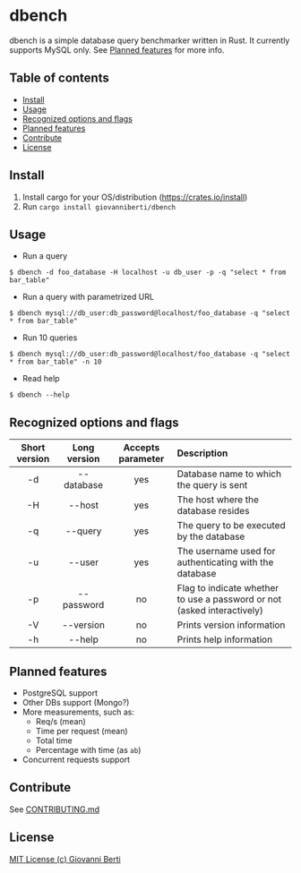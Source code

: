 # dbench
dbench is a simple database query benchmarker written in Rust.
It currently supports MySQL only. See [Planned features](#planned-features) for more info.

## Table of contents
 - [Install](#install)
 - [Usage](#usage)
 - [Recognized options and flags](#recognized-options-and-flags)
 - [Planned features](#planned-features)
 - [Contribute](#contribute)
 - [License](#license)

## Install
1. Install cargo for your OS/distribution (https://crates.io/install)
2. Run `cargo install giovanniberti/dbench`

## Usage
* Run a query 
```
$ dbench -d foo_database -H localhost -u db_user -p -q "select * from bar_table"
```


* Run a query with parametrized URL
```
$ dbench mysql://db_user:db_password@localhost/foo_database -q "select * from bar_table"
```

* Run 10 queries
```
$ dbench mysql://db_user:db_password@localhost/foo_database -q "select * from bar_table" -n 10
```

* Read help
```
$ dbench --help
```

## Recognized options and flags
| Short version | Long version | Accepts parameter |                                Description                              |
|:-------------:|:------------:|:-----------------:|:------------------------------------------------------------------------|
|-d             | --database   | yes               | Database name to which the query is sent                                |
|-H             | --host       | yes               | The host where the database resides                                     |
|-q             | --query      | yes               | The query to be executed by the database                                |
|-u             | --user       | yes               | The username used for authenticating with the database                  |
|-p             | --password   | no                | Flag to indicate whether to use a password or not (asked interactively) |
| -V            | --version    | no                | Prints version information                                              |
| -h            | --help       | no                | Prints help information                                                 |

## Planned features
- PostgreSQL support
- Other DBs support (Mongo?)
- More measurements, such as:
  - Req/s (mean)
  - Time per request (mean)
  - Total time
  - Percentage with time (as `ab`)
- Concurrent requests support

## Contribute
See [CONTRIBUTING.md](../blob/master/CONTRIBUTING.md)

## License
     
[MIT License (c) Giovanni Berti](../blob/master/LICENSE)
